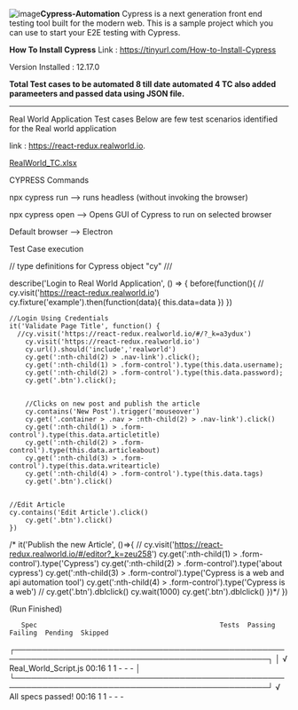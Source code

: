 ![image](https://github.com/ajayguptatech/cypress_realworld_app/assets/140374002/a5c08cec-5466-42c8-8371-4f2e0598fad5)**Cypress-Automation**
Cypress is a next generation front end testing tool built for the modern web. This is a sample project which you can use to start your E2E testing with Cypress.

**How To Install Cypress**
Link : https://tinyurl.com/How-to-Install-Cypress

Version Installed : 12.17.0

**Total Test cases to be automated 8 till date automated 4 TC also added parameeters and passed data using JSON file.**

--------------------------------------------------------------------------------------------------------------------------------------------------------------------------
Real World Application Test cases
Below are few test scenarios identified for the Real world application 

link : https://react-redux.realworld.io. 

[RealWorld_TC.xlsx](https://github.com/ajayguptatech/cypress_realworld_app/files/12193270/RealWorld_TC.xlsx)

CYPRESS Commands

npx cypress run --> runs headless (without invoking the browser)

npx cypress open --> Opens GUI of Cypress to run on selected browser 

Default browser --> Electron 

Test Case execution

// type definitions for Cypress object "cy"
/// <reference types="cypress" />


describe('Login to Real World Application', () => {
    before(function(){
     // cy.visit('https://react-redux.realworld.io')
        cy.fixture('example').then(function(data){
            this.data=data
        })
    })


    //Login Using Credentials
    it('Validate Page Title', function() {
      //cy.visit('https://react-redux.realworld.io/#/?_k=a3ydux')
        cy.visit('https://react-redux.realworld.io')
        cy.url().should('include','realworld') 
        cy.get(':nth-child(2) > .nav-link').click();
        cy.get(':nth-child(1) > .form-control').type(this.data.username);
        cy.get(':nth-child(2) > .form-control').type(this.data.password);
        cy.get('.btn').click();


        //Clicks on new post and publish the article
        cy.contains('New Post').trigger('mouseover')
        cy.get('.container > .nav > :nth-child(2) > .nav-link').click()
        cy.get(':nth-child(1) > .form-control').type(this.data.articletitle)
        cy.get(':nth-child(2) > .form-control').type(this.data.articleabout)
        cy.get(':nth-child(3) > .form-control').type(this.data.writearticle)
        cy.get(':nth-child(4) > .form-control').type(this.data.tags)
        cy.get('.btn').click()
  
    
    //Edit Article
    cy.contains('Edit Article').click()
        cy.get('.btn').click()
    })

 /*
    it('Publish the new Article', ()=>{
       // cy.visit('https://react-redux.realworld.io/#/editor?_k=zeu258')
        cy.get(':nth-child(1) > .form-control').type('Cypress')
        cy.get(':nth-child(2) > .form-control').type('about cypress')
        cy.get(':nth-child(3) > .form-control').type('Cypress is a web and api automation tool')
        cy.get(':nth-child(4) > .form-control').type('Cypress is a web')
    //    cy.get('.btn').dblclick()
        cy.wait(1000)
        cy.get('.btn').dblclick()
        })*/
})


  (Run Finished)


       Spec                                              Tests  Passing  Failing  Pending  Skipped  
  ┌────────────────────────────────────────────────────────────────────────────────────────────────┐
  │ √  Real_World_Script.js                     00:16        1        1        -        -        - │
  └────────────────────────────────────────────────────────────────────────────────────────────────┘
    √  All specs passed!                        00:16        1        1        -        -        -  




